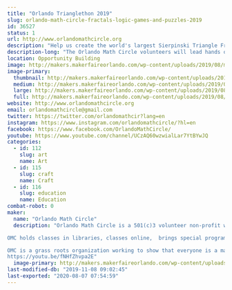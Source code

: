 ```yaml
---
title: "Orlando Trianglethon 2019"
slug: orlando-math-circle-fractals-logic-games-and-puzzles-2019
id: 36527
status: 1
url: http://www.orlandomathcircle.org
description: "Help us create the world's largest Sierpinski Triangle Fractal made out of individual triangles.  We will show you how you can make your own 2 dimensional and even  3 dimensional fractals."
description-long: "The Orlando Math Circle volunteers will lead hands on math activities and games for young and old.  There will be building and intriguing questions with Geometiles, mathematical games and the creation of triangles for the Trianglethon.  The Trianglethon is a community mathematics and arts project that will teach participants about fractals: how an endlessly repeating pattern can create a complex shape through simple repetition of smaller and smaller self-similar triangles. Students, math lovers, and artists throughout Central Florida are invited to create individual fractal triangles which will then be collected and assembled to create a large Sierpinski Triangle.   OMC would like to collect enough triangles for the 7th iteration of the Sierpinski Triangle, made out of 2,187 individual triangles at the end of the Maker Faire. It will be like a  mathematical community quilt. The link below shows the construction of a similar fractal triangle in Albuquerque, NM: https://www.youtube.com/watch?v=6BabkJYmBCA"
location: Opportunity Building
image: http://makers.makerfaireorlando.com/wp-content/uploads/2019/08/manda-1-916x1024.jpg
image-primary:
  thumbnail: http://makers.makerfaireorlando.com/wp-content/uploads/2019/08/manda-1-150x150.jpg
  medium: http://makers.makerfaireorlando.com/wp-content/uploads/2019/08/manda-1-268x300.jpg
  large: http://makers.makerfaireorlando.com/wp-content/uploads/2019/08/manda-1-916x1024.jpg
  full: http://makers.makerfaireorlando.com/wp-content/uploads/2019/08/manda-1.jpg
website: http://www.orlandomathcircle.org
email: orlandomathcircle@gmail.com
twitter: https://twitter.com/orlandomathcir?lang=en
instagram: https://www.instagram.com/orlandomathcircle/?hl=en
facebook: https://www.facebook.com/OrlandoMathCircle/
youtube: https://www.youtube.com/channel/UCzAQ60wzwialLar7YtBYwJQ
categories:
  - id: 112
    slug: art
    name: Art
  - id: 115
    slug: craft
    name: Craft
  - id: 116
    slug: education
    name: Education
combat-robot: 0
maker:
  name: "Orlando Math Circle"
  description: "Orlando Math Circle is a 501(c)3 volunteer non-profit whose mission is to build a diverse and inclusive community of student mathematicians. OMC high school and college students provide engaging and fun opportunities for younger students to do mathematics outside of school.  

OMC holds classes in libraries, classes online,  brings special programs to schools, runs local and national math competitions like upcoming Mathematics Olympiad for Elementary and Middle Schools and Math Kangaroo.  OMC high school students work with nationally recognized mathematicians to develop lessons and bring special programs like the Global Math Project to our community.

OMC is a grass roots organization working to show that everyone is a math person.  Join us to help bring the beauty of math to all!
https://youtu.be/fNHfZhvpa2E"
  image-primary: http://makers.makerfaireorlando.com/wp-content/uploads/2018/11/CBBB47BB-69C0-4360-A270-881E2DC8FD60.png
last-modified-db: "2019-11-08 09:02:45"
last-exported: "2020-08-07 07:54:59"
---
```

